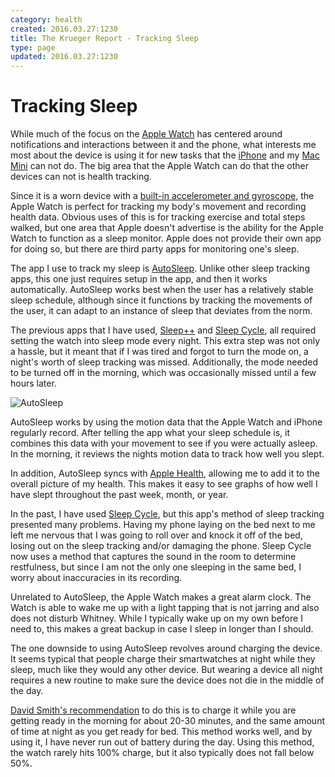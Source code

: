 ```yaml
---
category: health
created: 2016.03.27:1230
title: The Krueger Report - Tracking Sleep
type: page
updated: 2016.03.27:1230
---
```


# Tracking Sleep

While much of the focus on the [Apple Watch](https://www.apple.com/watch/) has centered around notifications and interactions between it and the phone, what interests me most about the device is using it for new tasks that the [iPhone](https://www.apple.com/iphone/) and my [Mac Mini](https://www.apple.com/mac-mini/) can not do. The big area that the Apple Watch can do that the other devices can not is health tracking.

Since it is a worn device with a [built-in accelerometer and gyroscope](https://www.apple.com/watch/health-and-fitness/), the Apple Watch is perfect for tracking my body's movement and recording health data. Obvious uses of this is for tracking exercise and total steps walked, but one area that Apple doesn't advertise is the ability for the Apple Watch to function as a sleep monitor. Apple does not provide their own app for doing so, but there are third party apps for monitoring one's sleep.

The app I use to track my sleep is [AutoSleep](http://autosleep.tantsissa.com). Unlike other sleep tracking apps, this one just requires setup in the app, and then it works automatically. AutoSleep works best when the user has a relatively stable sleep schedule, although since it functions by tracking the movements of the user, it can adapt to an instance of sleep that deviates from the norm.

The previous apps that I have used, [Sleep++](https://itunes.apple.com/us/app/sleep++/id1038440371) and [Sleep Cycle](http://www.sleepcycle.com), all required setting the watch into sleep mode every night. This extra step was not only a hassle, but it meant that if I was tired and forgot to turn the mode on, a night's worth of sleep tracking was missed. Additionally, the mode needed to be turned off in the morning, which was occasionally missed until a few hours later.

![AutoSleep](/images/tracking-sleep_sleep.png)

AutoSleep works by using the motion data that the Apple Watch and iPhone regularly record. After telling the app what your sleep schedule is, it combines this data with your movement to see if you were actually asleep. In the morning, it reviews the nights motion data to track how well you slept.

In addition, AutoSleep syncs with [Apple Health](https://www.apple.com/ios/health/), allowing me to add it to the overall picture of my health. This makes it easy to see graphs of how well I have slept throughout the past week, month, or year.

In the past, I have used [Sleep Cycle](http://www.sleepcycle.com), but this app's method of sleep tracking presented many problems. Having my phone laying on the bed next to me left me nervous that I was going to roll over and knock it off of the bed, losing out on the sleep tracking and/or damaging the phone. Sleep Cycle now uses a method that captures the sound in the room to determine restfulness, but since I am not the only one sleeping in the same bed, I worry about inaccuracies in its recording.

Unrelated to AutoSleep, the Apple Watch makes a great alarm clock. The Watch is able to wake me up with a light tapping that is not jarring and also does not disturb Whitney. While I typically wake up on my own before I need to, this makes a great backup in case I sleep in longer than I should.

The one downside to using AutoSleep revolves around charging the device. It seems typical that people charge their smartwatches at night while they sleep, much like they would any other device. But wearing a device all night requires a new routine to make sure the device does not die in the middle of the day.

[David Smith's recommendation](https://david-smith.org/blog/2015/09/21/how-to-wear-your-apple-watch-24-slash-7/) to do this is to charge it while you are getting ready in the morning for about 20-30 minutes, and the same amount of time at night as you get ready for bed. This method works well, and by using it, I have never run out of battery during the day. Using this method, the watch rarely hits 100% charge, but it also typically does not fall below 50%.
